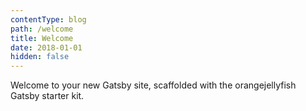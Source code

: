 ```yaml
---
contentType: blog
path: /welcome
title: Welcome
date: 2018-01-01
hidden: false
---
```


Welcome to your new Gatsby site, scaffolded with the orangejellyfish Gatsby
starter kit.

